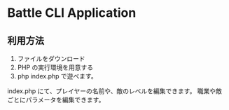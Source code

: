 # Battle CLI Application

## 利用方法

1. ファイルをダウンロード
2. PHP の実行環境を用意する
3. php index.php で遊べます。

index.php にて、プレイヤーの名前や、敵のレベルを編集できます。
職業や敵ごとにパラメータを編集できます。
